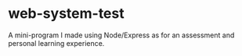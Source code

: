 # web-system-test
A mini-program I made using Node/Express as for an assessment and personal learning experience.
